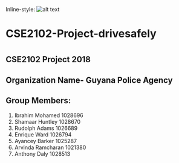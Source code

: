 Inline-style: 
![alt text](https://goo.gl/images/HPQ9yC)
# CSE2102-Project-drivesafely <h1> 
## CSE2102 Project 2018 <h2>
## Organization Name- Guyana Police Agency <h2>
## Group Members:
  1. Ibrahim Mohamed   1028696 
  2. Shamaar Huntley   1028670
  3. Rudolph Adams     1026689
  4. Enrique Ward  	   1026794
  5. Ayancey Barker    1025287
  6. Arvinda Ramcharan 1021380
  7. Anthony Daly	     1028513
